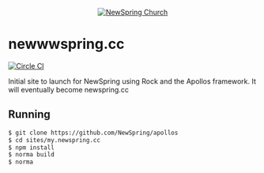 <p align="center" >
  <a href="http://newspring.cc">
    <img src="https://s3.amazonaws.com/ns.images/newspring/icons/newspring-church-logo-black.png" alt="NewSpring Church" title="NewSpring Church" />
  </a>
</p>

newwwspring.cc
=======================
[![Circle CI](https://circleci.com/gh/NewSpring/newwwspring.cc/tree/master.svg?style=svg)](https://circleci.com/gh/NewSpring/newwwspring.cc/tree/master)

Initial site to launch for NewSpring using Rock and the Apollos framework. It will eventually become newspring.cc

## Running

```bash
$ git clone https://github.com/NewSpring/apollos
$ cd sites/my.newspring.cc
$ npm install
$ norma build
$ norma
```
